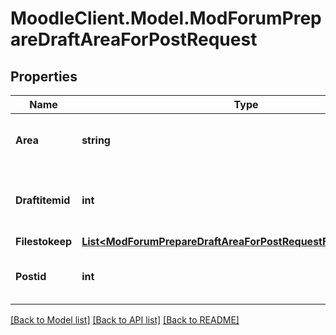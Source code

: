 # MoodleClient.Model.ModForumPrepareDraftAreaForPostRequest

## Properties

Name | Type | Description | Notes
------------ | ------------- | ------------- | -------------
**Area** | **string** | Area to prepare: attachment or post. | [default to "null"]
**Draftitemid** | **int** | The draft item id to use. 0 to generate one. | [optional] [default to 0]
**Filestokeep** | [**List&lt;ModForumPrepareDraftAreaForPostRequestFilestokeepInner&gt;**](ModForumPrepareDraftAreaForPostRequestFilestokeepInner.md) |  | [optional] 
**Postid** | **int** | Post to prepare the draft area for. | [default to null]

[[Back to Model list]](../README.md#documentation-for-models) [[Back to API list]](../README.md#documentation-for-api-endpoints) [[Back to README]](../README.md)

